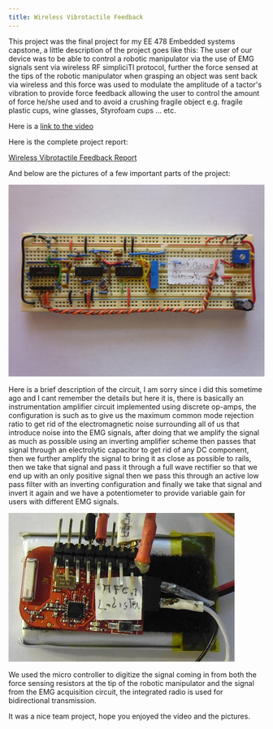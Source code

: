 ```yaml
---
title: Wireless Vibrotactile Feedback
---
```


This project was the final project for my EE 478 Embedded systems capstone, a
little description of the project goes like this: The user of our device was to
be able to control a robotic manipulator via the use of EMG signals sent via
wireless RF simpliciTI protocol, further the force sensed at the tips of the
robotic manipulator when grasping an object was sent back via wireless and this
force was used to modulate the amplitude of a tactor's vibration to provide
force feedback allowing the user to control the amount of force he/she used and
to avoid a crushing fragile object e.g. fragile plastic cups, wine
glasses, Styrofoam cups ... etc.

Here is a 
[link to the video](https://youtu.be/c2x28yLYL-k)

Here is the complete project report:

[Wireless Vibrotactile Feedback Report](/assets/2014-08-27-wireless-vibrotactile-feedback_1.pdf)

And below are the pictures of a few important parts of the project:

![The EMG acquisition circuit](/assets/2014-08-27-wireless-vibrotactile-feedback_2.jpg)

Here is a brief description of the circuit, I am sorry since i did this sometime
ago and I cant remember the details but here it is, there is basically an
instrumentation amplifier circuit implemented using discrete op-amps, the
configuration is such as to give us the maximum common mode rejection ratio to
get rid of the electromagnetic noise surrounding all of us that introduce noise
into the EMG signals, after doing that we amplify the signal as much as possible
using an inverting amplifier scheme then passes that signal through
an electrolytic capacitor to get rid of any DC component, then we further
amplify the signal to bring it as close as possible to rails, then we take that
signal and pass it through a full wave rectifier so that we end up with an only
positive signal then we pass this through an active low pass filter with an
inverting configuration and finally we take that signal and invert it again and
we have a potentiometer to provide variable gain for users with different EMG
signals.

![EZ430RF2500 (MSP microcontroller with integrated CC2500 radio](/assets/2014-08-27-wireless-vibrotactile-feedback_3.jpg)

We used the micro controller to digitize the signal coming in from both the
force sensing resistors at the tip of the robotic manipulator and the signal
from the EMG acquisition circuit, the integrated radio is used for bidirectional
transmission.

It was a nice team project, hope you enjoyed the video and the pictures.
